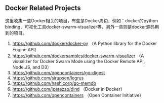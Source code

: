 ## Docker Related Projects

这里收集一些Docker相关的项目，有些是Docker周边，例如：docker的python binding、可视化工具docker-swarm-visualizer等，另外一些则是docker源码用到的项目。

1. https://github.com/docker/docker-py （A Python library for the Docker Engine API）
2. https://github.com/dockersamples/docker-swarm-visualizer （A visualizer for Docker Swarm Mode using the Docker Remote API, Node.JS, and D3）
3. https://github.com/opencontainers/go-digest
4. https://github.com/sirupsen/logrus
5. https://github.com/hashicorp/go-memdb
6. https://github.com/jpetazzo/dind （Docker in Docker）
7. https://github.com/opencontainers （Open Container Initiative）

